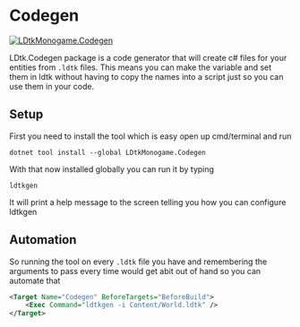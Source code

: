 # Codegen

[![LDtkMonogame.Codegen](https://buildstats.info/nuget/LDtkMonogame.Codegen) ](https://www.nuget.org/packages/LDtkMonogame.Codegen/)

LDtk.Codegen package is a code generator that will create c# files for your entities from `.ldtk` files.
This means you can make the variable and set them in ldtk without having to copy the names into a script just so you can use them in your code.

## Setup

First you need to install the tool which is easy open up cmd/terminal and run

```shell
dotnet tool install --global LDtkMonogame.Codegen
```

With that now installed globally you can run it by typing 

```shell
ldtkgen
```

It will print a help message to the screen telling you how you can configure ldtkgen

## Automation

So running the tool on every `.ldtk` file you have and remembering the arguments to pass every time would get abit out of hand so you can automate that

```xml
<Target Name="Codegen" BeforeTargets="BeforeBuild">
    <Exec Command="ldtkgen -i Content/World.ldtk" />
</Target>
```

